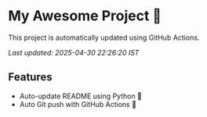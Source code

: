 # My Awesome Project 🚀

This project is automatically updated using GitHub Actions.

_Last updated: 2025-04-30 22:26:20 IST_

## Features
- Auto-update README using Python 🐍
- Auto Git push with GitHub Actions 🤖
